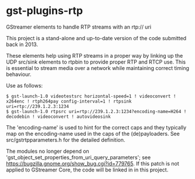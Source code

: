 # gst-plugins-rtp
GStreamer elements to handle RTP streams with an rtp:// uri

This project is a stand-alone and up-to-date version of the code submitted
back in 2013.

These elements help using RTP streams in a proper way by linking up the UDP src/sink elements to rtpbin to provide proper RTP and RTCP use.
This is essential to stream media over a network while maintaining correct timing behaviour.

Use as follows:

```
$ gst-launch-1.0 videotestsrc horizontal-speed=1 ! videoconvert ! x264enc ! rtph264pay config-interval=1 ! rtpsink uri=rtp://239.1.2.3:1234
$ gst-launch-1.0 rtpsrc uri=rtp://239.1.2.3:1234?encoding-name=H264 ! decodebin ! videoconvert ! autovideosink
```

The 'encoding-name' is used to hint for the correct caps and
they typically map on the encoding-name used in the caps of the
(de)payloaders. See src/gstrtpparameters.h for the detailed definition.

The modules no longer depend on
'gst_object_set_properties_from_uri_query_parameters'; see
https://bugzilla.gnome.org/show_bug.cgi?id=779765. If this patch is not
applied to GStreamer Core, the code will be linked in in this project.

